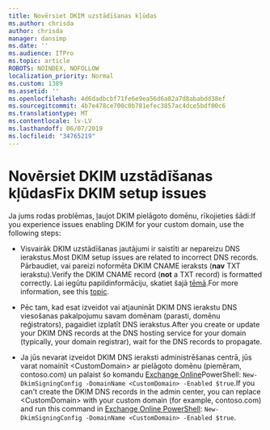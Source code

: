 ```yaml
---
title: Novērsiet DKIM uzstādīšanas kļūdas
ms.author: chrisda
author: chrisda
manager: dansimp
ms.date: ''
ms.audience: ITPro
ms.topic: article
ROBOTS: NOINDEX, NOFOLLOW
localization_priority: Normal
ms.custom: 1389
ms.assetid: ''
ms.openlocfilehash: 4d6dadbcbf71fe6e9ea56d6a82a7d8ababdd38ef
ms.sourcegitcommit: 4b7e478ce700c0b781efec3857ac4dce5bdf00c6
ms.translationtype: MT
ms.contentlocale: lv-LV
ms.lasthandoff: 06/07/2019
ms.locfileid: "34765219"
---
```

# <a name="fix-dkim-setup-issues"></a><span data-ttu-id="dbe14-102">Novērsiet DKIM uzstādīšanas kļūdas</span><span class="sxs-lookup"><span data-stu-id="dbe14-102">Fix DKIM setup issues</span></span>

<span data-ttu-id="dbe14-103">Ja jums rodas problēmas, ļaujot DKIM pielāgoto domēnu, rīkojieties šādi:</span><span class="sxs-lookup"><span data-stu-id="dbe14-103">If you experience issues enabling DKIM for your custom domain, use the following steps:</span></span>

- <span data-ttu-id="dbe14-104">Visvairāk DKIM uzstādīšanas jautājumi ir saistīti ar nepareizu DNS ierakstus.</span><span class="sxs-lookup"><span data-stu-id="dbe14-104">Most DKIM setup issues are related to incorrect DNS records.</span></span> <span data-ttu-id="dbe14-105">Pārbaudiet, vai pareizi noformēta DKIM CNAME ieraksts (**nav** TXT ierakstu).</span><span class="sxs-lookup"><span data-stu-id="dbe14-105">Verify the DKIM CNAME record (**not** a TXT record) is formatted correctly.</span></span> <span data-ttu-id="dbe14-106">Lai iegūtu papildinformāciju, skatiet šajā [tēmā](https://docs.microsoft.com/office365/SecurityCompliance/use-dkim-to-validate-outbound-email#what-you-need-to-do-to-manually-set-up-dkim-in-office-365).</span><span class="sxs-lookup"><span data-stu-id="dbe14-106">For more information, see this [topic](https://docs.microsoft.com/office365/SecurityCompliance/use-dkim-to-validate-outbound-email#what-you-need-to-do-to-manually-set-up-dkim-in-office-365).</span></span>

- <span data-ttu-id="dbe14-107">Pēc tam, kad esat izveidot vai atjaunināt DKIM DNS ierakstu DNS viesošanas pakalpojumu savam domēnam (parasti, domēnu reģistrators), pagaidiet izplatīt DNS ierakstus.</span><span class="sxs-lookup"><span data-stu-id="dbe14-107">After you create or update your DKIM DNS records at the DNS hosting service for your domain (typically, your domain registrar), wait for the DNS records to propagate.</span></span>

- <span data-ttu-id="dbe14-108">Ja jūs nevarat izveidot DKIM DNS ieraksti administrēšanas centrā, jūs varat nomainīt \<CustomDomain\> ar pielāgoto domēnu (piemēram, contoso.com) un palaist šo komandu [Exchange Online](https://docs.microsoft.com/powershell/exchange/exchange-online/connect-to-exchange-online-powershell/connect-to-exchange-online-powershell)PowerShell: `New-DkimSigningConfig -DomainName <CustomDomain> -Enabled $true`.</span><span class="sxs-lookup"><span data-stu-id="dbe14-108">If you can't create the DKIM DNS records in the admin center, you can replace \<CustomDomain\> with your custom domain (for example, contoso.com) and run this command in [Exchange Online PowerShell](https://docs.microsoft.com/powershell/exchange/exchange-online/connect-to-exchange-online-powershell/connect-to-exchange-online-powershell): `New-DkimSigningConfig -DomainName <CustomDomain> -Enabled $true`.</span></span>
